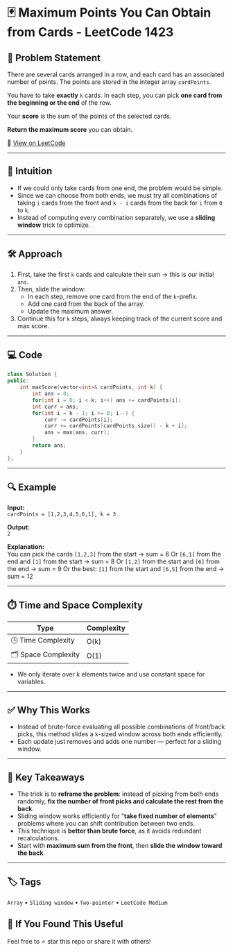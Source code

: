 # 🃏 Maximum Points You Can Obtain from Cards - LeetCode 1423

## 📄 Problem Statement

There are several cards arranged in a row, and each card has an associated number of points. The points are stored in the integer array `cardPoints`.

You have to take **exactly** `k` cards. In each step, you can pick **one card from the beginning or the end** of the row.

Your **score** is the sum of the points of the selected cards.

**Return the maximum score** you can obtain.

🔗 [View on LeetCode](https://leetcode.com/problems/maximum-points-you-can-obtain-from-cards)

---

## 🧠 Intuition

- If we could only take cards from one end, the problem would be simple.
- Since we can choose from both ends, we must try all combinations of taking `i` cards from the front and `k - i` cards from the back for `i` from `0` to `k`.
- Instead of computing every combination separately, we use a **sliding window** trick to optimize.

---

## 🛠️ Approach

1. First, take the first `k` cards and calculate their sum → this is our initial `ans`.
2. Then, slide the window:
   - In each step, remove one card from the end of the `k`-prefix.
   - Add one card from the back of the array.
   - Update the maximum answer.
3. Continue this for `k` steps, always keeping track of the current score and max score.

---

## 💻 Code

```cpp
class Solution {
public:
    int maxScore(vector<int>& cardPoints, int k) {
        int ans = 0;
        for(int i = 0; i < k; i++) ans += cardPoints[i];
        int curr = ans;
        for(int i = k - 1; i >= 0; i--) {
            curr -= cardPoints[i];
            curr += cardPoints[cardPoints.size() - k + i];
            ans = max(ans, curr);
        }
        return ans;
    }
};

```

---

## 🔍 Example

**Input:**  
`cardPoints = [1,2,3,4,5,6,1], k = 3`  

**Output:**  
`2`  

**Explanation:**  
You can pick the cards `[1,2,3]` from the start → sum = 6
Or `[6,1]` from the end and `[1]` from the start → sum = 8
Or `[1,2]` from the start and `[6]` from the end → sum = 9
Or the best: `[1]` from the start and `[6,5]` from the end → sum = 12

---

## ⏱️ Time and Space Complexity

| Type | Complexity |
|------|------------|
| 🕒 Time Complexity | O(k) |
| 🗂 Space Complexity | O(1) |

- We only iterate over k elements twice and use constant space for variables.
---

## ✅ Why This Works

- Instead of brute-force evaluating all possible combinations of front/back picks, this method slides a `k`-sized window across both ends efficiently.
- Each update just removes and adds one number — perfect for a sliding window.

---

## 📌 Key Takeaways

- The trick is to **reframe the problem**: instead of picking from both ends randomly, **fix the number of front picks and calculate the rest from the back**.
- Sliding window works efficiently for "**take fixed number of elements**" problems where you can shift contribution between two ends.
- This technique is **better than brute force**, as it avoids redundant recalculations.
- Start with **maximum sum from the front**, then **slide the window toward the back**.

---

## 🏷️ Tags

`Array` • `Sliding window` • `Two-pointer` • `LeetCode Medium`

## 🙌 If You Found This Useful
Feel free to ⭐ star this repo or share it with others!
